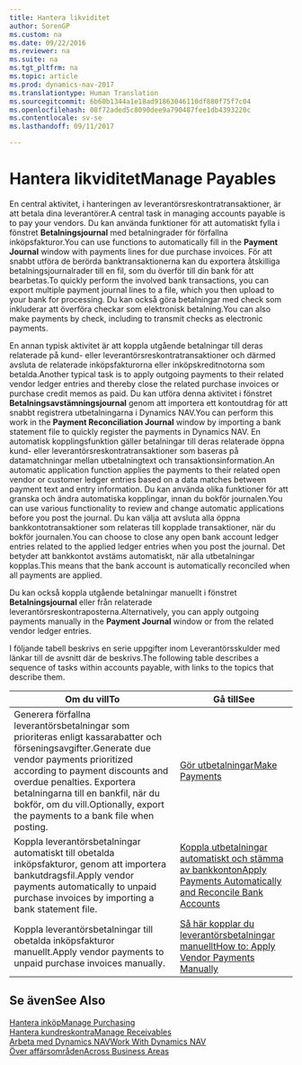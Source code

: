 ```yaml
---
title: Hantera likviditet
author: SorenGP
ms.custom: na
ms.date: 09/22/2016
ms.reviewer: na
ms.suite: na
ms.tgt_pltfrm: na
ms.topic: article
ms.prod: dynamics-nav-2017
ms.translationtype: Human Translation
ms.sourcegitcommit: 6b60b1344a1e18ad91863046110df880f75f7c04
ms.openlocfilehash: 08f72aded5c8090dee9a790487fee1db4393220c
ms.contentlocale: sv-se
ms.lasthandoff: 09/11/2017

---
```


# <a name="manage-payables"></a><span data-ttu-id="cae2e-102">Hantera likviditet</span><span class="sxs-lookup"><span data-stu-id="cae2e-102">Manage Payables</span></span>
<span data-ttu-id="cae2e-103">En central aktivitet, i hanteringen av leverantörsreskontratransaktioner, är att betala dina leverantörer.</span><span class="sxs-lookup"><span data-stu-id="cae2e-103">A central task in managing accounts payable is to pay your vendors.</span></span> <span data-ttu-id="cae2e-104">Du kan använda funktioner för att automatiskt fylla i fönstret **Betalningsjournal** med betalningrader för förfallna inköpsfakturor.</span><span class="sxs-lookup"><span data-stu-id="cae2e-104">You can use functions to automatically fill in the **Payment Journal** window with payments lines for due purchase invoices.</span></span> <span data-ttu-id="cae2e-105">För att snabbt utföra de berörda banktransaktionerna kan du exportera åtskilliga betalningsjournalrader till en fil, som du överför till din bank för att bearbetas.</span><span class="sxs-lookup"><span data-stu-id="cae2e-105">To quickly perform the involved bank transactions, you can export multiple payment journal lines to a file, which you then upload to your bank for processing.</span></span> <span data-ttu-id="cae2e-106">Du kan också göra betalningar med check som inkluderar att överföra checkar som elektronisk betalning.</span><span class="sxs-lookup"><span data-stu-id="cae2e-106">You can also make payments by check, including to transmit checks as electronic payments.</span></span>

<span data-ttu-id="cae2e-107">En annan typisk aktivitet är att koppla utgående betalningar till deras relaterade på kund- eller leverantörsreskontratransaktioner och därmed avsluta de relaterade inköpsfakturorna eller inköpskreditnotorna som betalda.</span><span class="sxs-lookup"><span data-stu-id="cae2e-107">Another typical task is to apply outgoing payments to their related vendor ledger entries and thereby close the related purchase invoices or purchase credit memos as paid.</span></span> <span data-ttu-id="cae2e-108">Du kan utföra denna aktivitet i fönstret **Betalningsavstämningsjournal** genom att importera ett kontoutdrag för att snabbt registrera utbetalningarna i Dynamics NAV.</span><span class="sxs-lookup"><span data-stu-id="cae2e-108">You can perform this work in the **Payment Reconciliation Journal** window by importing a bank statement file to quickly register the payments in Dynamics NAV.</span></span> <span data-ttu-id="cae2e-109">En automatisk kopplingsfunktion gäller betalningar till deras relaterade öppna kund- eller leverantörsreskontratransaktioner som baseras på datamatchningar mellan utbetalningtext och transaktionsinformation.</span><span class="sxs-lookup"><span data-stu-id="cae2e-109">An automatic application function applies the payments to their related open vendor or customer ledger entries based on a data matches between payment text and entry information.</span></span> <span data-ttu-id="cae2e-110">Du kan använda olika funktioner för att granska och ändra automatiska kopplingar, innan du bokför journalen.</span><span class="sxs-lookup"><span data-stu-id="cae2e-110">You can use various functionality to review and change automatic applications before you post the journal.</span></span> <span data-ttu-id="cae2e-111">Du kan välja att avsluta alla öppna bankkontotransaktioner som relateras till kopplade transaktioner, när du bokför journalen.</span><span class="sxs-lookup"><span data-stu-id="cae2e-111">You can choose to close any open bank account ledger entries related to the applied ledger entries when you post the journal.</span></span> <span data-ttu-id="cae2e-112">Det betyder att bankkontot avstäms automatiskt, när alla utbetalningar kopplas.</span><span class="sxs-lookup"><span data-stu-id="cae2e-112">This means that the bank account is automatically reconciled when all payments are applied.</span></span>

<span data-ttu-id="cae2e-113">Du kan också koppla utgående betalningar manuellt i fönstret **Betalningsjournal** eller från relaterade leverantörsreskontraposterna.</span><span class="sxs-lookup"><span data-stu-id="cae2e-113">Alternatively, you can apply outgoing payments manually in the **Payment Journal** window or from the related vendor ledger entries.</span></span>

<span data-ttu-id="cae2e-114">I följande tabell beskrivs en serie uppgifter inom Leverantörsskulder med länkar till de avsnitt där de beskrivs.</span><span class="sxs-lookup"><span data-stu-id="cae2e-114">The following table describes a sequence of tasks within accounts payable, with links to the topics that describe them.</span></span>

|<span data-ttu-id="cae2e-115">Om du vill</span><span class="sxs-lookup"><span data-stu-id="cae2e-115">To</span></span> |<span data-ttu-id="cae2e-116">Gå till</span><span class="sxs-lookup"><span data-stu-id="cae2e-116">See</span></span> |
|---|----|
|<span data-ttu-id="cae2e-117">Generera förfallna leverantörsbetalningar som prioriteras enligt kassarabatter och förseningsavgifter.</span><span class="sxs-lookup"><span data-stu-id="cae2e-117">Generate due vendor payments prioritized according to payment discounts and overdue penalties.</span></span> <span data-ttu-id="cae2e-118">Exportera betalningarna till en bankfil, när du bokför, om du vill.</span><span class="sxs-lookup"><span data-stu-id="cae2e-118">Optionally, export the payments to a bank file when posting.</span></span>|[<span data-ttu-id="cae2e-119">Gör utbetalningar</span><span class="sxs-lookup"><span data-stu-id="cae2e-119">Make Payments</span></span>](payables-make-payments.md)|
|<span data-ttu-id="cae2e-120">Koppla leverantörsbetalningar automatiskt till obetalda inköpsfakturor, genom att importera bankutdragsfil.</span><span class="sxs-lookup"><span data-stu-id="cae2e-120">Apply vendor payments automatically to unpaid purchase invoices by importing a bank statement file.</span></span>|[<span data-ttu-id="cae2e-121">Koppla utbetalningar automatiskt och stämma av bankkonton</span><span class="sxs-lookup"><span data-stu-id="cae2e-121">Apply Payments Automatically and Reconcile Bank Accounts</span></span>](receivables-apply-payments-auto-reconcile-bank-accounts.md)|
|<span data-ttu-id="cae2e-122">Koppla leverantörsbetalningar till obetalda inköpsfakturor manuellt.</span><span class="sxs-lookup"><span data-stu-id="cae2e-122">Apply vendor payments to unpaid purchase invoices manually.</span></span>|[<span data-ttu-id="cae2e-123">Så här kopplar du leverantörsbetalningar manuellt</span><span class="sxs-lookup"><span data-stu-id="cae2e-123">How to: Apply Vendor Payments Manually</span></span>](payables-how-apply-purchase-transactions-manually.md)|

## <a name="see-also"></a><span data-ttu-id="cae2e-124">Se även</span><span class="sxs-lookup"><span data-stu-id="cae2e-124">See Also</span></span>
[<span data-ttu-id="cae2e-125">Hantera inköp</span><span class="sxs-lookup"><span data-stu-id="cae2e-125">Manage Purchasing</span></span>](purchasing-manage-purchasing.md)  
[<span data-ttu-id="cae2e-126">Hantera kundreskontra</span><span class="sxs-lookup"><span data-stu-id="cae2e-126">Manage Receivables</span></span>](receivables-manage-receivables.md)  
[<span data-ttu-id="cae2e-127">Arbeta med Dynamics NAV</span><span class="sxs-lookup"><span data-stu-id="cae2e-127">Work With Dynamics NAV</span></span>](ui-work-product.md)  
[<span data-ttu-id="cae2e-128">Över affärsområden</span><span class="sxs-lookup"><span data-stu-id="cae2e-128">Across Business Areas</span></span>](ui-across-business-areas.md)

